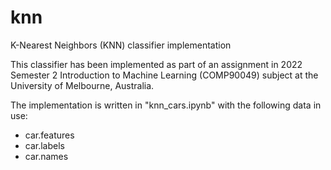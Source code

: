 # knn
K-Nearest Neighbors (KNN) classifier implementation

This classifier has been implemented as part of an assignment in 2022 Semester 2 Introduction to Machine Learning (COMP90049) subject at the University of Melbourne, Australia.

The implementation is written in "knn_cars.ipynb" with the following data in use:
- car.features
- car.labels
- car.names
